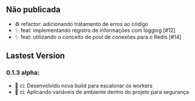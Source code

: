 ## Não publicada
- :recycle: refactor: adicionando tratamento de erros ao código
- :sparkles: feat: implementando registro de informações com logging [#12]
- :sparkles: feat: utilizando o conceito de pool de conexões para o Redis [#14]


## Lastest Version
### 0.1.3 alpha:

- :bricks: ci: Desenvolvido nova build para escalonar os workers
- :bricks: ci: Aplicando variáveis de ambiente dentro do projeto para segurança
